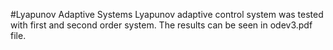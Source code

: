 #Lyapunov Adaptive Systems
Lyapunov adaptive control system was tested with first and second order system. The results can be seen in odev3.pdf file.

